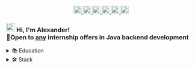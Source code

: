 <p align='center'>
   
   <a href="https://www.linkedin.com/in/sergeev-alexander/">
       <img height=21
          src="https://img.shields.io/badge/linkedin-%230077B5.svg?&style=for-the-badge&logo=linkedin&logoColor=white"/>
   </a>
   
   <a href="https://t.me/joinchat/@alexandr_sergeev">
       <img height=21
          src="https://img.shields.io/badge/Telegram-2CA5E0?style=for-the-badge&logo=telegram&logoColor=white"/>
   </a>
   
   <a href="https://wa.me/79164220703">
      <img height=21
         src="https://img.shields.io/badge/WhatsApp-25D366?style=for-the-badge&logo=WhatsApp&logoColor=white"/>
   </a>
   
   <a href="mailto:a79164220703@gmail.com">
      <img height=21
         src="https://img.shields.io/badge/Gmail-D14836?style=for-the-badge&logo=gmail&logoColor=white"/>
   </a>
   
   <a href="https://instagram.com/alexander._.sergeev">
      <img height=21
         src="https://img.shields.io/badge/Instagram-E4405F?style=for-the-badge&logo=instagram&logoColor=white"/>
   </a>
   
   <a href="https://stepik.org/users/598949700/profile">
      <img height=21
         src="https://i.imgur.com/LQqo8y6.jpeg">
   </a>
</p>

### <img src="https://github.com/blackcater/blackcater/raw/main/images/Hi.gif" height="23"/>  Hi, I'm Alexander!<br>💼Open to [any](https://github.com/sergeev-alexander 'to all') internship offers in Java backend development

<!--

<details closed>
   <summary>
      📊 Stats
   </summary>
     
<p align='center'>

   <a href="https://github-readme-stats.vercel.app/api?username=sergeev-alexander&show_icons=true&theme=radical&rank_icon=github&include_all_commits=true&show=prs_merged&hide=stars,issues,contribs">
      <img height=133
         src="https://github-readme-stats.vercel.app/api?username=sergeev-alexander&show_icons=true&theme=radical&rank_icon=github&include_all_commits=true&show=prs_merged&hide=stars,issues,contribs"/>
   </a>
   
   <a href="https://leetcode.com/u/alexander_sergeev">
      <img height=133
         src="https://leetcard.jacoblin.cool/alexander_sergeev"/>
   </a>
</p>

<p align='center'>
   
   <a href="https://www.codewars.com/users/alexander_sergeev">
      <img height=22
         src="https://www.codewars.com/users/alexander_sergeev/badges/small"/>
   </a>
</p>



<div align="center" 
   style="margin: 20px 0">
      <a href="https://github.com/sergeev-alexander/github-profile-views-counter">
          <img width="140px" 
             src="https://komarev.com/ghpvc/?username=sergeev-alexander&color=DE002D">
      </a>
</div>

-->


</details>

<details closed>
   <summary>
      📚 Education
   </summary>

###### [Java Developer Professional Training Course](https://github.com/sergeev-alexander/algorithms/blob/master/yandex_practicum_certificate.png)<br>Practicum By Yandex (INO CPE "Yandex EdTech")<br>Java backend developer
###### [Interactive SQL Trainer](https://stepik.org/course/63054/info)<br>Far Eastern Federal University (ДФУ) - Practical tasks on creating SQL queries (MySQL)
###### [Algorithms: Theory and Practice. Methods](https://stepik.org/course/217/info)<br>Computer Science Center - Greedy algorithms, divide & conquer method, dynamic programming, etc
###### [Basics of Java language](https://stepik.org/cert/2322373?lang=en)<br>Programming for Beginners (Eskova Oksana)
###### [Introduction to Java](https://stepik.org/course/53650/info)<br>Stepic.org (Alexander Chernomyrdin)
###### [Java Start from Jusan Singularity: Intensive](https://stepik.org/cert/2203196?lang=en)<br>Educational project of the Jusan group of companies
###### [Start Java](https://stepik.org/course/90684/info)<br>Stepic.org (Peter Mikhalevsky)
###### [Basics of Git](https://practicum.yandex.ru/profile/git-basics/)<br> Practicum By Yandex (INO CPE "Yandex EdTech") - Basics of branching, advanced teamwork with Git
###### [Fundamentals of Mathematics for IT Professions](https://practicum.yandex.ru/profile/math-foundations/)<br>Practicum By Yandex (INO CPE "Yandex EdTech") - Fundamentals of set theory, Combinatorics, Probability Theory, etc.
###### [Java Basic Design Patterns](https://stepik.org/course/131301/info)<br>Stepic.org (Alexey Kutepov) - DRY, KISS, YAGNI, SOLID and basic design patterns
###### [Basics of Java](https://stepik.org/course/82867/info)<br>LegaSoft & IT-CUBE
</details>


<details closed>
   <summary>
      🛠 Stack
   </summary>

<br>

   <details open>
      <summary>
         Core Java
      </summary>
     
`Java syntax`
`JVM`
`Garbage collection`
`I/O`<br>
`Stream API`
`Collections Framework`
`Concurrency`
`JDBC`
`JPA`
</details>

   <details open>
      <summary>
         Spring
      </summary>
  
`Spring Framework` 
`Spring Boot` 
`Spring Data JPA`
`Spring MVC`<br>
`@ExceptionHandler`
`Application properties`
`Bean lifecycle`
`XML Configuration`
</details>

   <details open>
      <summary>
         SQL/NoSQL
      </summary>
      
`PostgresSQL`
`MySQL`
`Amazon DynamoDB`
`H2`
</details>

   <details open>
      <summary>
         Containers
      </summary>
  
`Docker container`
`Docker compose`
`Docker Images`
`Docker Volumes`
</details>

   <details open>
      <summary>
         Other Frameworks
      </summary>

`Hibernate ORM`<br>
`Apache Tomcat`<br>
`Apache Commons`<br>
`Mockito` `BDDMocito`
`JUnit`<br>
`Lombok`<br>
`Log4j`<br>
</details>

   <details open>
      <summary>
         Project build systems
      </summary>
      
`Maven`
`Gradle`
</details>

   <details open>
      <summary>
         Algorithms and data structures
      </summary>
  
[`QuickSort`](https://github.com/sergeev-alexander/algorithms/blob/master/src/main/java/sergeev/alexander/algorithms/sorting_algorithms/QuickSort.java "QuickSort java example")
[`SelectionSort`](https://github.com/sergeev-alexander/algorithms/blob/master/src/main/java/sergeev/alexander/algorithms/sorting_algorithms/SelectionSort.java "SelectionSort java example")
[`InsertionSort`](https://github.com/sergeev-alexander/algorithms/blob/master/src/main/java/sergeev/alexander/algorithms/sorting_algorithms/InsertionSort.java "InsertionSort java example")
[`MergeSort`](https://github.com/sergeev-alexander/algorithms/blob/master/src/main/java/sergeev/alexander/algorithms/sorting_algorithms/MergeSort.java "MergeSort java example")
[`ShellSort`](https://github.com/sergeev-alexander/algorithms/blob/master/src/main/java/sergeev/alexander/algorithms/sorting_algorithms/ShellSort.java "ShellSort java example")
[`BubbleSort`](https://github.com/sergeev-alexander/algorithms/blob/master/src/main/java/sergeev/alexander/algorithms/sorting_algorithms/BubbleSort.java "BubbleSort java example")
[`CombSort`](https://github.com/sergeev-alexander/algorithms/blob/master/src/main/java/sergeev/alexander/algorithms/sorting_algorithms/CombSort.java "CombSort java example")
[`BogoSort`](https://github.com/sergeev-alexander/algorithms/blob/master/src/main/java/sergeev/alexander/algorithms/sorting_algorithms/BogoSort.java "BogoSort java example")<br>
[`BinarySearch`](https://github.com/sergeev-alexander/algorithms/blob/master/src/main/java/sergeev/alexander/algorithms/BinarySearch.java "BinarySearch java example")
[`BFS`](https://github.com/sergeev-alexander/maze/blob/main/src/main/java/maze/service/Service.java "BFS java example")
`DFS`<br>
[`Heap`](https://github.com/sergeev-alexander/algorithms/blob/master/src/main/java/sergeev/alexander/data_structures/heap/Heap.java "Heap java example")
[`Trie`](https://github.com/sergeev-alexander/algorithms/blob/master/src/main/java/sergeev/alexander/data_structures/trie/Trie.java "Trie java example")
[`BST`](https://github.com/sergeev-alexander/algorithms/blob/master/src/main/java/sergeev/alexander/data_structures/tree/TreeNode.java "BST java example")<br>
[`Huffman encoding algorithm`](https://github.com/sergeev-alexander/algorithms/blob/master/src/main/java/sergeev/alexander/algorithms/huffman_algorithm/implementation_1/Huffman.java "Huffman algorithm java example")
[`GCD`](https://github.com/sergeev-alexander/algorithms/blob/master/src/main/java/sergeev/alexander/algorithms/GCD/GreatestCommonDivisor.java "GCD java examples")
[`Fibonacci Numbers`](https://github.com/sergeev-alexander/algorithms/tree/master/src/main/java/sergeev/alexander/algorithms/fibonacci "Fibonacci java examles")
[`etc`](https://github.com/sergeev-alexander/algorithms/tree/master/src/main/java/sergeev/alexander "Diverse tasks java examples")

   </details>
</details>
